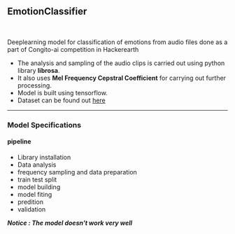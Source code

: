 ## EmotionClassifier
<br>

Deeplearning model for classification of emotions from audio files done as a part of Congito-ai competition in Hackerearth
 * The analysis and sampling of the audio clips is carried out using python library **librosa**.
 * It also uses **Mel Frequency Cepstral Coefficient** for carrying out further processing.
 * Model is built using tensorflow.
 * Dataset can be found out [here](https://drive.google.com/drive/folders/1hubucAPJSWF4cXTrDJyRvg2nl8SGmv54?usp=sharing)
 
 <hr>
 
 ### Model Specifications
 
 #### pipeline
  * Library installation
  * Data analysis
  * frequency sampling and data preparation
  * train test split 
  * model building
  * model fiting
  * predition
  * validation

***Notice : The model doesn't work very well***
